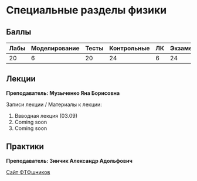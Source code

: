 # Специальные разделы физики

## Баллы

| Лабы | Моделирование | Тесты | Контрольные | ЛК | Экзамен |
| :--- | :--- | :--- | :--- | :--- | :--- |
| 20 | 6 | 20 | 24 | 6 | 24 |

## Лекции

**Преподаватель: Музыченко Яна Борисовна**

Записи лекции / Материалы к лекции:

1. Ввводная лекция \(03.09\) 
2. Сoming soon
3. Coming soon

## Практики

**Преподаватель: Зинчик Александр Адольфович**

[Сайт ФТФшников](https://study.physics.itmo.ru)

>

